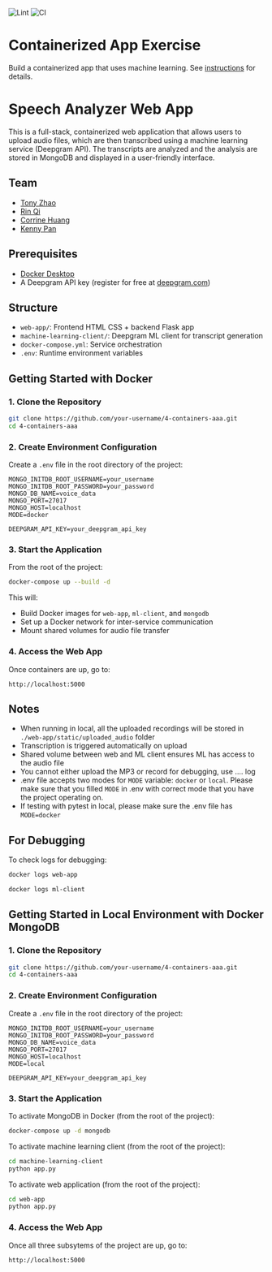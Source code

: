 ![Lint](https://github.com/software-students-spring2025/4-containers-aaa/actions/workflows/lint.yml/badge.svg)
![CI](https://github.com/software-students-spring2025/4-containers-aaa/actions/workflows/ci.yml/badge.svg)

# Containerized App Exercise

Build a containerized app that uses machine learning. See [instructions](./instructions.md) for details.

# Speech Analyzer Web App

This is a full-stack, containerized web application that allows users to upload audio files, which are then transcribed using a machine learning service (Deepgram API). The transcripts are analyzed and the analysis are stored in MongoDB and displayed in a user-friendly interface.

## Team

- [Tony Zhao](https://github.com/Tonyzsp)
- [Rin Qi](https://github.com/Rin-Qi)
- [Corrine Huang](https://github.com/ChuqiaoHuang)
- [Kenny Pan](https://github.com/kenny-pan)

## Prerequisites

- [Docker Desktop](https://www.docker.com/products/docker-desktop/)
- A Deepgram API key (register for free at [deepgram.com](https://www.deepgram.com/))

## Structure

- `web-app/`: Frontend HTML CSS + backend Flask app
- `machine-learning-client/`: Deepgram ML client for transcript generation
- `docker-compose.yml`: Service orchestration
- `.env`: Runtime environment variables

## Getting Started with Docker

### 1. Clone the Repository

```bash
git clone https://github.com/your-username/4-containers-aaa.git
cd 4-containers-aaa
```

### 2. Create Environment Configuration

Create a `.env` file in the root directory of the project:

```env
MONGO_INITDB_ROOT_USERNAME=your_username
MONGO_INITDB_ROOT_PASSWORD=your_password
MONGO_DB_NAME=voice_data
MONGO_PORT=27017
MONGO_HOST=localhost
MODE=docker

DEEPGRAM_API_KEY=your_deepgram_api_key
```

### 3. Start the Application

From the root of the project:

```bash
docker-compose up --build -d
```

This will:

- Build Docker images for `web-app`, `ml-client`, and `mongodb`
- Set up a Docker network for inter-service communication
- Mount shared volumes for audio file transfer

### 4. Access the Web App

Once containers are up, go to:

```
http://localhost:5000
```

## Notes

- When running in local, all the uploaded recordings will be stored in `./web-app/static/uploaded_audio` folder
- Transcription is triggered automatically on upload
- Shared volume between web and ML client ensures ML has access to the audio file
- You cannot either upload the MP3 or record
  for debugging, use .... log
- .env file accepts two modes for `MODE` variable: `docker` or `local`.
  Please make sure that you filled `MODE` in .env with correct mode that you have the project operating on.
- If testing with pytest in local, please make sure the .env file has `MODE=docker`

## For Debugging

To check logs for debugging:

```bash
docker logs web-app
```

```bash
docker logs ml-client
```

## Getting Started in Local Environment with Docker MongoDB

### 1. Clone the Repository

```bash
git clone https://github.com/your-username/4-containers-aaa.git
cd 4-containers-aaa
```

### 2. Create Environment Configuration

Create a `.env` file in the root directory of the project:

```env
MONGO_INITDB_ROOT_USERNAME=your_username
MONGO_INITDB_ROOT_PASSWORD=your_password
MONGO_DB_NAME=voice_data
MONGO_PORT=27017
MONGO_HOST=localhost
MODE=local

DEEPGRAM_API_KEY=your_deepgram_api_key
```

### 3. Start the Application

To activate MongoDB in Docker (from the root of the project):

```bash
docker-compose up -d mongodb
```

To activate machine learning client (from the root of the project):

```bash
cd machine-learning-client
python app.py
```

To activate web application (from the root of the project):

```bash
cd web-app
python app.py
```

### 4. Access the Web App

Once all three subsytems of the project are up, go to:

```
http://localhost:5000
```
